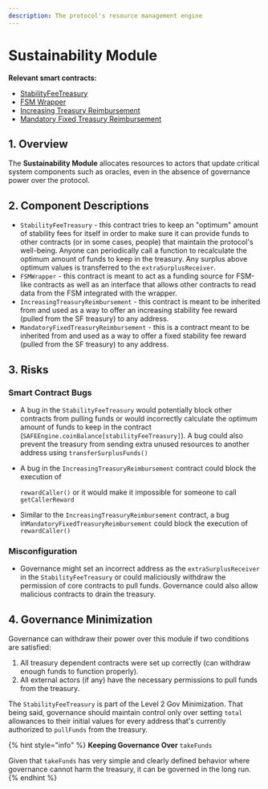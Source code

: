```yaml
---
description: The protocol's resource management engine
---
```


# Sustainability Module

**Relevant smart contracts:**

* [StabilityFeeTreasury](https://github.com/reflexer-labs/geb/blob/master/src/StabilityFeeTreasury.sol)
* [FSM Wrapper](https://github.com/reflexer-labs/geb-fsm/blob/master/src/FSMWrapper.sol)
* [Increasing Treasury Reimbursement](https://github.com/reflexer-labs/geb-treasury-reimbursement/blob/master/src/reimbursement/IncreasingTreasuryReimbursement.sol)
* [Mandatory Fixed Treasury Reimbursement](https://github.com/reflexer-labs/geb-treasury-reimbursement/blob/master/src/reimbursement/MandatoryFixedTreasuryReimbursement.sol)

## 1. Overview

The **Sustainability Module** allocates resources to actors that update critical system components such as oracles, even in the absence of governance power over the protocol.

## 2. Component Descriptions

* `StabilityFeeTreasury` - this contract tries to keep an "optimum" amount of stability fees for itself in order to make sure it can provide funds to other contracts \(or in some cases, people\) that maintain the protocol's well-being. Anyone can periodically call a function to recalculate the optimum amount of funds to keep in the treasury. Any surplus above optimum values is transferred to the `extraSurplusReceiver`.
* `FSMWrapper` - this contract is meant to act as a funding source for FSM-like contracts as well as an interface that allows other contracts to read data from the FSM integrated with the wrapper.
* `IncreasingTreasuryReimbursement` - this contract is meant to be inherited from and used as a way to offer an increasing stability fee reward \(pulled from the SF treasury\) to any address.
* `MandatoryFixedTreasuryReimbursement` - this is a contract meant to be inherited from and used as a way to offer a fixed stability fee reward \(pulled from the SF treasury\) to any address.

## 3. Risks

### Smart Contract Bugs <a id="coding-errors"></a>

* A bug in the `StabilityFeeTreasury` would potentially block other contracts from pulling funds or would incorrectly calculate the optimum amount of funds to keep in the contract \(`SAFEEngine.coinBalance[stabilityFeeTreasury]`\). A bug could also prevent the treasury from sending extra unused resources to another address using `transferSurplusFunds()`
* A bug in the `IncreasingTreasuryReimbursement` contract could block the execution of 

  `rewardCaller()` or it would make it impossible for someone to call `getCallerReward`

* Similar to the `IncreasingTreasuryReimbursement` contract, a bug in`MandatoryFixedTreasuryReimbursement` could block the execution of `rewardCaller()`

### Misconfiguration

* Governance might set an incorrect address as the `extraSurplusReceiver` in the `StabilityFeeTreasury` or could maliciously withdraw the permission of core contracts to pull funds. Governance could also allow malicious contracts to drain the treasury.

## 4. Governance Minimization

Governance can withdraw their power over this module if two conditions are satisfied:

1. All treasury dependent contracts were set up correctly \(can withdraw enough funds to function properly\).
2. All external actors \(if any\) have the necessary permissions to pull funds from the treasury.

The `StabilityFeeTreasury` is part of the Level 2 Gov Minimization. That being said, governance should maintain control only over setting `total` allowances to their initial values for every address that's currently authorized to `pullFunds` from the treasury.

{% hint style="info" %}
**Keeping Governance Over** `takeFunds`

Given that `takeFunds` has very simple and clearly defined behavior where governance cannot harm the treasury, it can be governed in the long run. 
{% endhint %}

